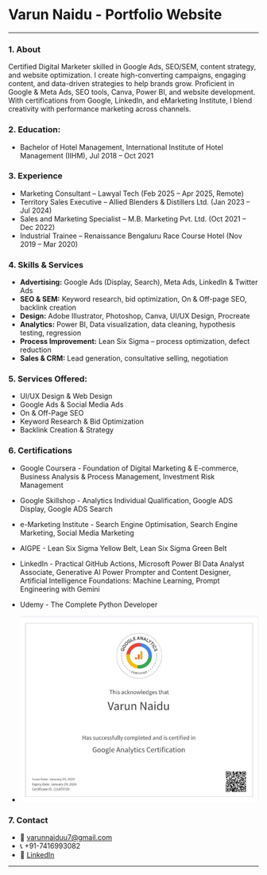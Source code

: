 # Varun Naidu - Portfolio Website 
---

### 1. About
Certified Digital Marketer skilled in Google Ads, SEO/SEM, content strategy, and website optimization. I create high-converting campaigns, engaging content, and data-driven strategies to help brands grow. Proficient in Google & Meta Ads, SEO tools, Canva, Power BI, and website development. With certifications from Google, LinkedIn, and eMarketing Institute, I blend creativity with performance marketing across channels.  

### 2. Education:  
  - Bachelor of Hotel Management, International Institute of Hotel Management (IIHM), Jul 2018 – Oct 2021

### 3. Experience 
  - Marketing Consultant –
    Lawyal Tech (Feb 2025 – Apr 2025, Remote)  
  - Territory Sales Executive –
    Allied Blenders & Distillers Ltd. (Jan 2023 – Jul 2024)  
  - Sales and Marketing Specialist –
    M.B. Marketing Pvt. Ltd. (Oct 2021 – Dec 2022)  
  - Industrial Trainee –
    Renaissance Bengaluru Race Course Hotel (Nov 2019 – Mar 2020)

### 4. Skills & Services  
  - **Advertising:** Google Ads (Display, Search), Meta Ads, LinkedIn & Twitter Ads  
  - **SEO & SEM:** Keyword research, bid optimization, On & Off-page SEO, backlink creation  
  - **Design:** Adobe Illustrator, Photoshop, Canva, UI/UX Design, Procreate  
  - **Analytics:** Power BI, Data visualization, data cleaning, hypothesis testing, regression  
  - **Process Improvement:** Lean Six Sigma – process optimization, defect reduction  
  - **Sales & CRM:** Lead generation, consultative selling, negotiation  
  
### 5. Services Offered:  
  - UI/UX Design & Web Design  
  - Google Ads & Social Media Ads  
  - On & Off-Page SEO  
  - Keyword Research & Bid Optimization  
  - Backlink Creation & Strategy

### 6. Certifications
- Google Coursera - Foundation of Digital Marketing & E-commerce, Business Analysis & Process Management, Investment Risk Management
- Google Skillshop - Analytics Individual Qualification, Google ADS Display, Google ADS Search
- e-Marketing Institute - Search Engine Optimisation, Search Engine Marketing, Social Media Marketing  
- AIGPE - Lean Six Sigma Yellow Belt, Lean Six Sigma Green Belt 
- LinkedIn - Practical GitHub Actions, Microsoft Power BI Data Analyst Associate, Generative AI Power Prompter and Content Designer, Artificial Intelligence Foundations: Machine Learning, Prompt Engineering with Gemini 
- Udemy - The Complete Python Developer

- ![image alt](https://github.com/VarunNaiduu/VarunNaiduu/blob/e9f1648e8c3d17b44a4c4c981ec8f66721a2af52/1738171740494.jpeg)

### 7. Contact 
  - 📧 varunnaiduu7@gmail.com  
  - 📞 +91-7416993082  
  - 🔗 [LinkedIn](https://www.linkedin.com/in/varun-naidu--)  
---





